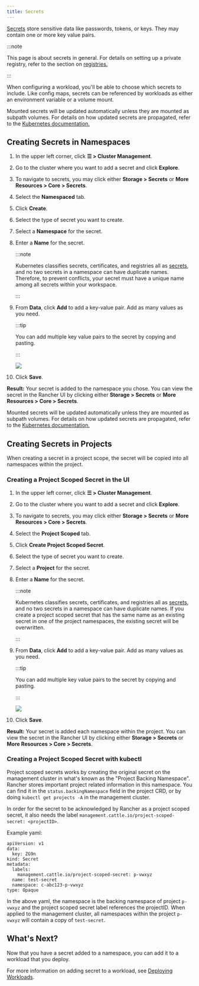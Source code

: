 ```yaml
---
title: Secrets
---
```


<head>
  <link rel="canonical" href="https://ranchermanager.docs.rancher.com/how-to-guides/new-user-guides/kubernetes-resources-setup/secrets"/>
</head>

[Secrets](https://kubernetes.io/docs/concepts/configuration/secret/#overview-of-secrets) store sensitive data like passwords, tokens, or keys. They may contain one or more key value pairs.

:::note

This page is about secrets in general. For details on setting up a private registry, refer to the section on [registries.](kubernetes-and-docker-registries.md)

:::

When configuring a workload, you'll be able to choose which secrets to include. Like config maps, secrets can be referenced by workloads as either an environment variable or a volume mount.

Mounted secrets will be updated automatically unless they are mounted as subpath volumes. For details on how updated secrets are propagated, refer to the [Kubernetes documentation.](https://kubernetes.io/docs/concepts/configuration/secret/#mounted-secrets-are-updated-automatically)

## Creating Secrets in Namespaces

1. In the upper left corner, click **☰ > Cluster Management**.
1. Go to the cluster where you want to add a secret and click **Explore**.
1. To navigate to secrets, you may click either **Storage > Secrets** or **More Resources > Core > Secrets**.
1. Select the **Namespaced** tab.
1. Click **Create**.
1. Select the type of secret you want to create.
1. Select a **Namespace** for the secret.
1. Enter a **Name** for the secret.

    :::note

    Kubernetes classifies secrets, certificates, and registries all as [secrets](https://kubernetes.io/docs/concepts/configuration/secret/), and no two secrets in a namespace can have duplicate names. Therefore, to prevent conflicts, your secret must have a unique name among all secrets within your workspace.

    :::

1. From **Data**, click **Add** to add a key-value pair. Add as many values as you need.

    :::tip

    You can add multiple key value pairs to the secret by copying and pasting.

    :::

    ![](/img/bulk-key-values.gif)

1. Click **Save**.

**Result:** Your secret is added to the namespace you chose. You can view the secret in the Rancher UI by clicking either **Storage > Secrets** or **More Resources > Core > Secrets**.

Mounted secrets will be updated automatically unless they are mounted as subpath volumes. For details on how updated secrets are propagated, refer to the [Kubernetes documentation.](https://kubernetes.io/docs/concepts/configuration/secret/#mounted-secrets-are-updated-automatically)


## Creating Secrets in Projects

When creating a secret in a project scope, the secret will be copied into all namespaces within the project.

### Creating a Project Scoped Secret in the UI

1. In the upper left corner, click **☰ > Cluster Management**.
1. Go to the cluster where you want to add a secret and click **Explore**.
1. To navigate to secrets, you may click either **Storage > Secrets** or **More Resources > Core > Secrets**.
1. Select the **Project Scoped** tab.
1. Click **Create Project Scoped Secret**.
1. Select the type of secret you want to create.
1. Select a **Project** for the secret.
1. Enter a **Name** for the secret.

    :::note

    Kubernetes classifies secrets, certificates, and registries all as [secrets](https://kubernetes.io/docs/concepts/configuration/secret/), and no two secrets in a namespace can have duplicate names. If you create a project scoped secret that has the same name as an existing secret in one of the project namespaces, the existing secret will be overwritten.

    :::

1. From **Data**, click **Add** to add a key-value pair. Add as many values as you need.

    :::tip

    You can add multiple key value pairs to the secret by copying and pasting.

    :::

    ![](/img/bulk-key-values.gif)

1. Click **Save**.

**Result:** Your secret is added each namespace within the project. You can view the secret in the Rancher UI by clicking either **Storage > Secrets** or **More Resources > Core > Secrets**.

### Creating a Project Scoped Secret with kubectl

Project scoped secrets works by creating the original secret on the management cluster in what's known as the "Project Backing Namespace". Rancher stores important project related information in this namespace. You can find it in the `status.backingNamespace` field in the project CRD, or by doing `kubectl get projects -A` in the management cluster.

In order for the secret to be acknowledged by Rancher as a project scoped secret, it also needs the label `management.cattle.io/project-scoped-secret: <projectID>`.

Example yaml:

```
apiVersion: v1
data:
  key: ZG9n
kind: Secret
metadata:
  labels:
    management.cattle.io/project-scoped-secret: p-vwxyz
  name: test-secret
  namespace: c-abc123-p-vwxyz
type: Opaque
```

In the above yaml, the namespace is the backing namespace of project `p-vwxyz` and the project scoped secret label references the projectID. When applied to the management cluster, all namespaces within the project `p-vwxyz` will contain a copy of `test-secret`.

## What's Next?

Now that you have a secret added to a namespace, you can add it to a workload that you deploy.

For more information on adding secret to a workload, see [Deploying Workloads](workloads-and-pods/deploy-workloads.md).

